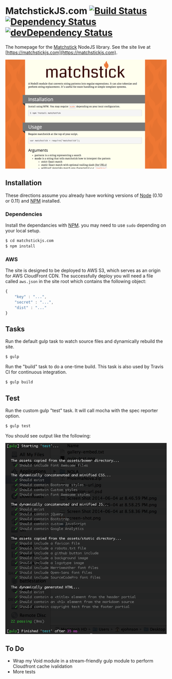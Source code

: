 MatchstickJS.com [![Build Status](https://travis-ci.org/edj-boston/matchstickjs-com.svg?branch=master)](https://travis-ci.org/edj-boston/matchstickjs-com) [![Dependency Status](https://david-dm.org/edj-boston/matchstickjs-com.svg)](https://david-dm.org/edj-boston/matchstickjs-com) [![devDependency Status](https://david-dm.org/edj-boston/matchstickjs-com/dev-status.svg)](https://david-dm.org/edj-boston/matchstickjs-com#info=devDependencies)
================

The homepage for the [Matchstick](https://www.npmjs.org/package/matchstick) NodeJS library. See the site live at [https://matchstickjs.com](https://matchstickjs.com).

![Screen Shot](/assets/misc/screen-shot.png)


Installation
------------

These directions assume you already have working versions of [Node](http://nodejs.org/) (0.10 or 0.11) and [NPM](https://www.npmjs.org/) installed.


### Dependencies

Install the dependancies with [NPM](https://www.npmjs.org/). you may need to use `sudo` depending on your local setup.

```sh
$ cd matchstickjs.com
$ npm install
```


### AWS

The site is designed to be deployed to AWS S3, which serves as an origin for AWS CloudFront CDN. The successfully deploy you will need a file called `aws.json` in the site root which contains the following object:

```js
{
	"key" : "...",
	"secret" : "...",
    "dist" : "..."
}
```


Tasks
-----

Run the default gulp task to watch source files and dynamically rebuild the site.

```sh
$ gulp
```

Run the "build" task to do a one-time build. This task is also used by Travis CI for continuous integration.

```sh
$ gulp build
```


Test
----

Run the custom gulp "test" task. It will call mocha with the spec reporter option.

```sh
$ gulp test
```

You should see output like the following:

![Gulp Test](/assets/misc/gulp-test.png)


To Do
-----

* Wrap my Void module in a stream-friendly gulp module to perform Cloudfront cache ivalidation
* More tests